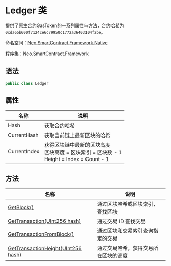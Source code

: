 # Ledger 类

提供了原生合约GasToken的一系列属性与方法，合约哈希为`0xda65b600f7124ce6c79950c1772a36403104f2be`。

命名空间：[Neo.SmartContract.Framework.Native](../native.md)

程序集：Neo.SmartContract.Framework

## 语法

```c#
public class Ledger
```

## 属性

| 名称         | 说明                                                         |
| ------------ | ------------------------------------------------------------ |
| Hash         | 获取合约哈希                                                 |
| CurrentHash  | 获取当前链上最新区块的哈希                                   |
| CurrentIndex | 获得区块链中最新的区块高度<br/>区块高度 = 区块索引 = 区块数 - 1<br/>Height = Index = Count - 1 |

## 方法

| 名称                                                         | 说明                                                         |
| ------------------------------------------------------------ | ------------------------------------------------------------ |
| [GetBlock()](../native/Ledger/GetBlock.md)             | 通过区块哈希或区块索引，查找区块                                       |
| [GetTransaction(UInt256 hash)](../native/Ledger/GetTransaction.md) | 通过交易 ID 查找交易                                         |
| [GetTransactionFromBlock()](../native/Ledger/GetTransactionFromBlock.md) | 通过区块和交易索引查询指定的交易                             |
| [GetTransactionHeight(UInt256 hash)](../native/Ledger/GetTransactionHeight.md) | 通过交易哈希，获得交易所在区块的高度 |

